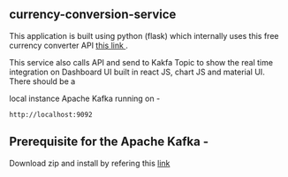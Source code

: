 ## currency-conversion-service

This application is built using python (flask) which internally uses this free currency converter API [this link ](https://apilayer.com/marketplace/exchangerates_data-api). 

This service also calls API and send to Kakfa Topic to show the real time integration on Dashboard UI built in react JS, chart JS and material UI. There should be a 

local instance Apache Kafka running on - 

```
http://localhost:9092
```

## Prerequisite for the Apache Kafka - 

Download zip and install by refering this [link]([https://www.google.com](https://www.geeksforgeeks.org/how-to-install-and-run-apache-kafka-on-windows/))



